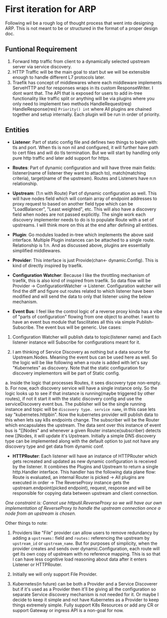 # First iteration for ARP

Following wil be a rough log of thought process that went into designing ARP. This is not meant to be or structured in the format of a proper design doc.

## Funtional Requirement

1. Forward http traffic from client to a dynamically selected upstream server via service discovery.
2. HTTP Traffic will be the main goal to start but we will be extensible enough to handle different L7 protocols later.
3. Traefik has concept of middlewares where each middleware implements ServeHTTP and for responses wraps in its custom ResponseWriter. I dont want that. The API that is exposed for users to add in-tree functionality like traffic split or anything will be via plugins where you only need to implement two methods HandleRequest(req) HandleResponse(res) `Priority() int` where All plugins are chained together and setup internally. Each plugin will be run in order of priority.

## Entities

- **Listener**: Part of static config file and defines two things to begin with: tls and port. When tls is non nil and configured, it will further have path to cert files and will do tls termination. But we will start by handling only pure http traffic and later add support for https.

- **Routes**: Part of dynamic configuration and will have three main fields: listener(name of listener they want to attach to), match(matching criteria), target(name of the upstream). Routes and Listeners have n:n relationship.

- **Upstream**: (1:n with Route) Part of dynamic configuration as well. This will have nodes field which will contain array of endpoint addresses to proxy request to based on another field type which can be "LoadBalancer", "Least weighted", etc. This will also have a discovery field when nodes are not passed explicitly. The single work each discovery implementer needs to do is to populate Route with a set of upstreams. I will think more on this at the end after defining all entities.

- **Plugin**: Go modules loaded in-tree which implements the above said interface. Multiple Plugin instances can be attached to a single route. Relationship is 1:n. And as discussed above, plugins are essentially simplified middlewares.

- **Provider**: This interface is just Provide(chan<- dynamic.Config). This is kind of directly inspired by traefik.

- **Configuration Watcher**: Because I like the throttling mechanism of traefik, this is also kind of inspired from traefik. So data flow will be Provider -> ConfigurationWatcher -> Listener. Configuration watcher will find the diff and figure out routes related to which listener have been modified and will send the data to only that listener using the below mechanism.

- **Event Bus**: I feel like the control logic of a reverse proxy kinda has a vibe of "parts of configuration" flowing from one object to another. I want to have an event bus module that fascilitates all this via simple Publish-Subscribe. The event bus will be generic. Use cases:

1. Configuration Watcher will publish data to topic(listener name) and Each listener instance will Subscribe for configurations meant for it.

2. I am thinking of Service Discovery as nothing but a data source for Upstream.Nodes. Meaning the event bus can be used here as well. So the logic will be like following when a route is added with let's say "Kubernetes" as discovery. Note that the static configuration for discovery implementors will be part of Static config.

a. Inside the logic that processes Routes, it sees discovery type non-empty.
b. For now, each discovery service will have a single instance only. So the logic looks up to see if that instance is running(maybe triggered by other routes), if not it start it with the static discovery config and use the serviceDiscovery event bus. The publisher will be the single running instance and topic will be `discovery type. service name`, in this case lets say "kubernetes.httpbin". Now the kubernetes provider will publish data to this when lets say k8s endpoints change. The subscriber will be the Router which encapsulates the upstream. The data sent over this instance of event bus is "[]Nodes" and whenever a given Router instance(subscriber) detects new []Nodes, it will update it's Upstream. Initially a simple DNS discovery type can be implemented along with the default option to just not have any discovery type and get data from dynamic conf.

- **HTTPRouter**: Each listener will have an instance of HTTPRouter which gets recreated and updated as new dynamic configuration is received by the listener. It combines the Plugins and Upstream to return a single http.Handler interface. This handler has the following data plane flow: Route is evaluated, an internal Router is picked -> All plugins are executed in order -> The ReverseProxy instance gets the upstream.endpoint(picked endpoint), request, response and will be responsible for copying data between upstream and client connection.

*One constraint is: Cannot use httputil.ReverseProxy so we will have our own implementation of ReverseProxy to handle the upstream connection once a node from an upstream is chosen.*

Other things to note:

1. Providers like "File" provider can allow users to remove redundancy by adding a `upstreams:` field and `routes:` referencing the upstream by `upstream_id` or `upstream_name`. But for purposes of simplicity, when the provider creates and sends over dynamic.Configuration, each route will get its own copy of upstream with no reference mapping. This is so that I can have less cognitive load reasoning about data after it enters Listener or HTTPRouter.

2. Initially we will only support File Provider.

3. Kubernetes(in future) can be both a Provider and a Service Discoverer but if it's used as a Provider then it'll be giving all the configuration so separate Service discovery mechanism is not needed for it. Or maybe I decide to keep it simple and not have Kubernetes as a Provider to keep things extremely simple. Fully support K8s Resources or add any CR or support Gateway or ingress API is a non-goal for now.
